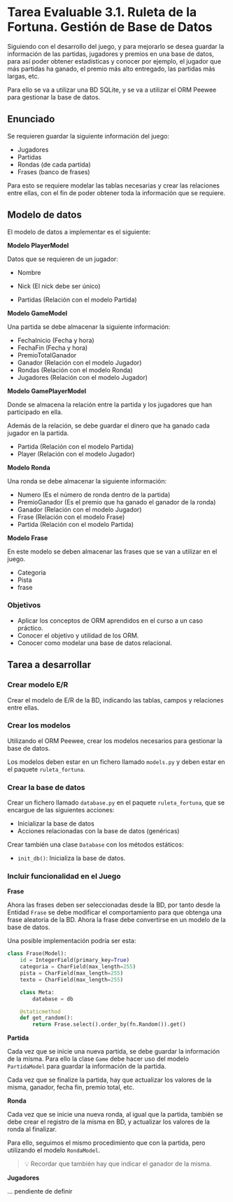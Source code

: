 # Tarea Evaluable 3.1. Ruleta de la Fortuna. Gestión de Base de Datos

Siguiendo con el desarrollo del juego, y para mejorarlo se desea guardar la información de las partidas, jugadores y premios en una base de datos, para así poder obtener estadísticas y conocer por ejemplo, el jugador que más partidas ha ganado, el premio más alto entregado, las partidas más largas, etc.

Para ello se va a utilizar una BD SQLite, y se va a utilizar el ORM Peewee para gestionar la base de datos.

## Enunciado

Se requieren guardar la siguiente información del juego:

- Jugadores
- Partidas
- Rondas (de cada partida)
- Frases (banco de frases)

Para esto se requiere modelar las tablas necesarias y crear las relaciones entre ellas, con el fin de poder obtener toda la información que se requiere.


## Modelo de datos

El modelo de datos a implementar es el siguiente:

**Modelo PlayerModel**

Datos que se requieren de un jugador:

- Nombre
- Nick  (El nick debe ser único)

- Partidas (Relación con el modelo Partida) 

**Modelo GameModel**

Una partida se debe almacenar la siguiente información:

- FechaInicio (Fecha y hora)
- FechaFin (Fecha y hora)
- PremioTotalGanador
- Ganador (Relación con el modelo Jugador)
- Rondas (Relación con el modelo Ronda)
- Jugadores (Relación con el modelo Jugador)


**Modelo GamePlayerModel**

Donde se almacena la relación entre la partida y los jugadores que han participado en ella.

Además de la relación, se debe guardar el dinero que ha ganado cada jugador en la partida.

- Partida (Relación con el modelo Partida)
- Player (Relación con el modelo Jugador)

**Modelo Ronda**

Una ronda se debe almacenar la siguiente información:

- Numero (Es el número de ronda dentro de la partida)
- PremioGanador (Es el premio que ha ganado el ganador de la ronda)
- Ganador (Relación con el modelo Jugador)
- Frase (Relación con el modelo Frase)
- Partida (Relación con el modelo Partida)

**Modelo Frase**

En este modelo se deben almacenar las frases que se van a utilizar en el juego.

- Categoria
- Pista
- frase



### Objetivos

- Aplicar los conceptos de ORM aprendidos en el curso a un caso práctico.
- Conocer el objetivo y utilidad de los ORM.
- Conocer como modelar una base de datos relacional.

## Tarea a desarrollar

### Crear modelo E/R

Crear el modelo de E/R de la BD, indicando las tablas, campos y relaciones entre ellas.


### Crear los modelos

Utilizando el ORM Peewee, crear los modelos necesarios para gestionar la base de datos.

Los modelos deben estar en un fichero llamado `models.py` y deben estar en el paquete `ruleta_fortuna`.

### Crear la base de datos

Crear un fichero llamado `database.py` en el paquete `ruleta_fortuna`, que se encargue de las siguientes acciones:

- Inicializar la base de datos
- Acciones relacionadas con la base de datos (genéricas)

Crear también una clase `Database` con los métodos estáticos:

- `init_db()`: Inicializa la base de datos.


### Incluir funcionalidad en el Juego

**Frase**

Ahora las frases deben ser seleccionadas desde la BD, por tanto desde la Entidad `Frase` se debe modificar el comportamiento para que obtenga una frase aleatoria de la BD.
Ahora la frase debe convertirse en un modelo de la base de datos.

Una posible implementación podría ser esta:

```python
class Frase(Model):
    id = IntegerField(primary_key=True)
    categoria = CharField(max_length=255)
    pista = CharField(max_length=255)
    texto = CharField(max_length=255)

    class Meta:
        database = db

    @staticmethod
    def get_random():
        return Frase.select().order_by(fn.Random()).get()
```

**Partida**

Cada vez que se inicie una nueva partida, se debe guardar la información de la misma. Para ello la clase `Game` debe hacer uso del modelo `PartidaModel` para guardar la información de la partida.

Cada vez que se finalize la partida, hay que actualizar los valores de la misma, ganador, fecha fin, premio total, etc.


**Ronda**

Cada vez que se inicie una nueva ronda, al igual que la partida, también se debe crear el registro de la misma en BD, y actualizar los valores de la ronda al finalizar.

Para ello, seguimos el mismo procedimiento que con la partida, pero utilizando el modelo `RondaModel`.

> 💡 Recordar que también hay que indicar el ganador de la misma.

**Jugadores**

... pendiente de definir
